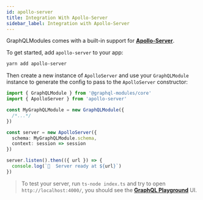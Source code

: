 ```yaml
---
id: apollo-server
title: Integration With Apollo-Server
sidebar_label: Integration with Apollo-Server
---
```


GraphQLModules comes with a built-in support for **[Apollo-Server](https://www.apollographql.com/docs/apollo-server/getting-started.html)**.

To get started, add `apollo-server` to your app:

```bash
yarn add apollo-server
```

Then create a new instance of `ApolloServer` and use your `GraphQLModule` instance to generate the config to pass to the `ApolloServer` constructor:

```ts
import { GraphQLModule } from '@graphql-modules/core'
import { ApolloServer } from 'apollo-server'

const MyGraphQLModule = new GraphQLModule({
  /*...*/
})

const server = new ApolloServer({
  schema: MyGraphQLModule.schema,
  context: session => session
})

server.listen().then(({ url }) => {
  console.log(`🚀  Server ready at ${url}`)
})
```

> To test your server, run `ts-node index.ts` and try to open `http://localhost:4000/`, you should see the **[GraphQL Playground](https://github.com/prismagraphql/graphql-playground)** UI.
